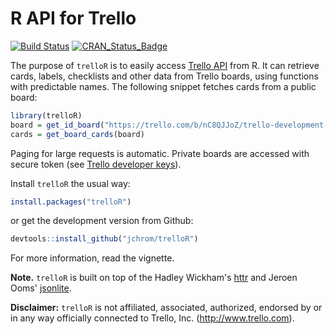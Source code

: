 
<!-- README.md is generated from README.Rmd. Please edit that file -->
R API for Trello
================

[![Build Status](https://travis-ci.org/jchrom/trelloR.svg?branch=master)](https://travis-ci.org/jchrom/trelloR) [![CRAN\_Status\_Badge](http://www.r-pkg.org/badges/version/trelloR)](http://cran.r-project.org/package=trelloR)

The purpose of `trelloR` is to easily access [Trello API](https://developers.trello.com/) from R. It can retrieve cards, labels, checklists and other data from Trello boards, using functions with predictable names. The following snippet fetches cards from a public board:

``` r
library(trelloR)
board = get_id_board("https://trello.com/b/nC8QJJoZ/trello-development-roadmap")
cards = get_board_cards(board)
```

Paging for large requests is automatic. Private boards are accessed with secure token (see [Trello developer keys](https://developers.trello.com/get-started/start-building#connect)).

Install `trelloR` the usual way:

``` r
install.packages("trelloR")
```

or get the development version from Github:

``` r
devtools::install_github("jchrom/trelloR")
```

For more information, read the vignette.

**Note.** `trelloR` is built on top of the Hadley Wickham's [httr](https://cran.r-project.org/package=httr) and Jeroen Ooms' [jsonlite](https://cran.r-project.org/package=jsonlite).

**Disclaimer:** `trelloR` is not affiliated, associated, authorized, endorsed by or in any way officially connected to Trello, Inc. (<http://www.trello.com>).
